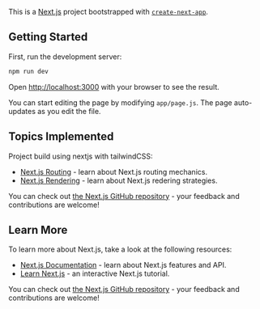 This is a [Next.js](https://nextjs.org/) project bootstrapped with [`create-next-app`](https://github.com/vercel/next.js/tree/canary/packages/create-next-app).

## Getting Started

First, run the development server:

```bash
npm run dev
```

Open [http://localhost:3000](http://localhost:3000) with your browser to see the result.

You can start editing the page by modifying `app/page.js`. The page auto-updates as you edit the file.

## Topics Implemented

Project build using nextjs with tailwindCSS:

- [Next.js Routing](https://nextjs.org/docs/app/building-your-application/routing) - learn about Next.js routing mechanics.
- [Next.js Rendering](https://nextjs.org/docs/pages/building-your-application/rendering) - learn about Next.js redering strategies.


You can check out [the Next.js GitHub repository](https://github.com/vercel/next.js/) - your feedback and contributions are welcome!


## Learn More

To learn more about Next.js, take a look at the following resources:

- [Next.js Documentation](https://nextjs.org/docs) - learn about Next.js features and API.
- [Learn Next.js](https://nextjs.org/learn) - an interactive Next.js tutorial.

You can check out [the Next.js GitHub repository](https://github.com/vercel/next.js/) - your feedback and contributions are welcome!


